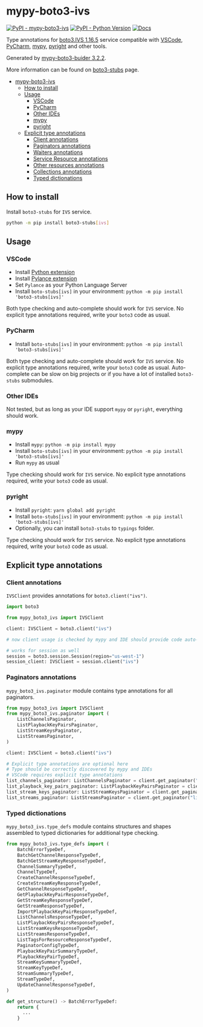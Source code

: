 # mypy-boto3-ivs

[![PyPI - mypy-boto3-ivs](https://img.shields.io/pypi/v/mypy-boto3-ivs.svg?color=blue)](https://pypi.org/project/mypy-boto3-ivs)
[![PyPI - Python Version](https://img.shields.io/pypi/pyversions/mypy-boto3-ivs.svg?color=blue)](https://pypi.org/project/mypy-boto3-ivs)
[![Docs](https://img.shields.io/readthedocs/mypy-boto3-builder.svg?color=blue)](https://mypy-boto3-builder.readthedocs.io/)

Type annotations for
[boto3.IVS 1.16.5](https://boto3.amazonaws.com/v1/documentation/api/1.16.5/reference/services/ivs.html#IVS) service
compatible with
[VSCode](https://code.visualstudio.com/),
[PyCharm](https://www.jetbrains.com/pycharm/),
[mypy](https://github.com/python/mypy),
[pyright](https://github.com/microsoft/pyright)
and other tools.

Generated by [mypy-boto3-buider 3.2.2](https://github.com/vemel/mypy_boto3_builder).

More information can be found on [boto3-stubs](https://pypi.org/project/boto3-stubs/) page.

- [mypy-boto3-ivs](#mypy-boto3-ivs)
  - [How to install](#how-to-install)
  - [Usage](#usage)
    - [VSCode](#vscode)
    - [PyCharm](#pycharm)
    - [Other IDEs](#other-ides)
    - [mypy](#mypy)
    - [pyright](#pyright)
  - [Explicit type annotations](#explicit-type-annotations)
    - [Client annotations](#client-annotations)
    - [Paginators annotations](#paginators-annotations)
    - [Waiters annotations](#waiters-annotations)
    - [Service Resource annotations](#service-resource-annotations)
    - [Other resources annotations](#other-resources-annotations)
    - [Collections annotations](#collections-annotations)
    - [Typed dictionations](#typed-dictionations)

## How to install

Install `boto3-stubs` for `IVS` service.

```bash
python -m pip install boto3-stubs[ivs]
```

## Usage

### VSCode

- Install [Python extension](https://marketplace.visualstudio.com/items?itemName=ms-python.python)
- Install [Pylance extension](https://marketplace.visualstudio.com/items?itemName=ms-python.vscode-pylance)
- Set `Pylance` as your Python Language Server
- Install `boto-stubs[ivs]` in your environment: `python -m pip install 'boto3-stubs[ivs]'`

Both type checking and auto-complete should work for `IVS` service.
No explicit type annotations required, write your `boto3` code as usual.

### PyCharm

- Install `boto-stubs[ivs]` in your environment: `python -m pip install 'boto3-stubs[ivs]'`

Both type checking and auto-complete should work for `IVS` service.
No explicit type annotations required, write your `boto3` code as usual.
Auto-complete can be slow on big projects or if you have a lot of installed `boto3-stubs` submodules.

### Other IDEs

Not tested, but as long as your IDE support `mypy` or `pyright`, everything should work.

### mypy

- Install `mypy`: `python -m pip install mypy`
- Install `boto-stubs[ivs]` in your environment: `python -m pip install 'boto3-stubs[ivs]'`
- Run `mypy` as usual

Type checking should work for `IVS` service.
No explicit type annotations required, write your `boto3` code as usual.

### pyright

- Install `pyright`: `yarn global add pyright`
- Install `boto-stubs[ivs]` in your environment: `python -m pip install 'boto3-stubs[ivs]'`
- Optionally, you can install `boto3-stubs` to `typings` folder.

Type checking should work for `IVS` service.
No explicit type annotations required, write your `boto3` code as usual.

## Explicit type annotations

### Client annotations

`IVSClient` provides annotations for `boto3.client("ivs")`.

```python
import boto3

from mypy_boto3_ivs import IVSClient

client: IVSClient = boto3.client("ivs")

# now client usage is checked by mypy and IDE should provide code auto-complete

# works for session as well
session = boto3.session.Session(region="us-west-1")
session_client: IVSClient = session.client("ivs")
```

### Paginators annotations

`mypy_boto3_ivs.paginator` module contains type annotations for all paginators.

```python
from mypy_boto3_ivs import IVSClient
from mypy_boto3_ivs.paginator import (
    ListChannelsPaginator,
    ListPlaybackKeyPairsPaginator,
    ListStreamKeysPaginator,
    ListStreamsPaginator,
)

client: IVSClient = boto3.client("ivs")

# Explicit type annotations are optional here
# Type should be correctly discovered by mypy and IDEs
# VSCode requires explicit type annotations
list_channels_paginator: ListChannelsPaginator = client.get_paginator("list_channels")
list_playback_key_pairs_paginator: ListPlaybackKeyPairsPaginator = client.get_paginator("list_playback_key_pairs")
list_stream_keys_paginator: ListStreamKeysPaginator = client.get_paginator("list_stream_keys")
list_streams_paginator: ListStreamsPaginator = client.get_paginator("list_streams")
```







### Typed dictionations

`mypy_boto3_ivs.type_defs` module contains structures and shapes assembled
to typed dictionaries for additional type checking.

```python
from mypy_boto3_ivs.type_defs import (
    BatchErrorTypeDef,
    BatchGetChannelResponseTypeDef,
    BatchGetStreamKeyResponseTypeDef,
    ChannelSummaryTypeDef,
    ChannelTypeDef,
    CreateChannelResponseTypeDef,
    CreateStreamKeyResponseTypeDef,
    GetChannelResponseTypeDef,
    GetPlaybackKeyPairResponseTypeDef,
    GetStreamKeyResponseTypeDef,
    GetStreamResponseTypeDef,
    ImportPlaybackKeyPairResponseTypeDef,
    ListChannelsResponseTypeDef,
    ListPlaybackKeyPairsResponseTypeDef,
    ListStreamKeysResponseTypeDef,
    ListStreamsResponseTypeDef,
    ListTagsForResourceResponseTypeDef,
    PaginatorConfigTypeDef,
    PlaybackKeyPairSummaryTypeDef,
    PlaybackKeyPairTypeDef,
    StreamKeySummaryTypeDef,
    StreamKeyTypeDef,
    StreamSummaryTypeDef,
    StreamTypeDef,
    UpdateChannelResponseTypeDef,
)

def get_structure() -> BatchErrorTypeDef:
    return {
      ...
    }
```
